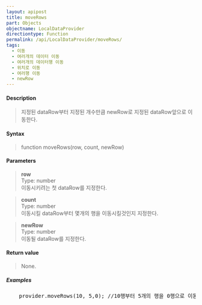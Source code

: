 ```yaml
---
layout: apipost
title: moveRows
part: Objects
objectname: LocalDataProvider
directiontype: Function
permalink: /api/LocalDataProvider/moveRows/
tags:
  - 이동
  - 여러개의 데이터 이동
  - 여러개의 데이터행 이동
  - 위치로 이동
  - 여러행 이동
  - newRow
---
```



#### Description

> 지정된 dataRow부터 지정된 개수만큼 newRow로 지정된 dataRow앞으로 이동한다.
> 

#### Syntax

> function moveRows(row, count, newRow)

#### Parameters

> **row**  
> Type: number  
> 이동시키려는 첫 dataRow를 지정한다.

> **count**  
> Type: number  
> 이동시킬 dataRow부터 몇개의 행을 이동시킬것인지 지정한다.

> **newRow**  
> Type: number  
> 이동될 dataRow를 지정한다.

#### Return value

> None.

##### Examples 

<pre class="prettyprint">
    provider.moveRows(10, 5,0); //10행부터 5개의 행을 0행으로 이동
</pre>

